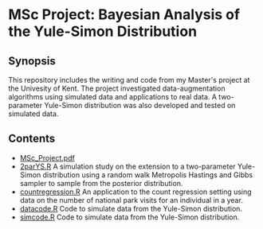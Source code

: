 # MSc Project: Bayesian Analysis of the Yule-Simon Distribution

## Synopsis

This repository includes the writing and code from my Master's project at the Univesity of Kent. The project investigated data-augmentation algorithms using simulated data and applications to real data. A two-parameter Yule-Simon distribution was also developed and tested on simulated data.

## Contents

* [MSc_Project.pdf](MSc_Project.pdf)
* [2parYS.R](/2parYS.R) A simulation study on the extension to a two-parameter Yule-Simon distribution using a random walk Metropolis Hastings and Gibbs sampler to sample from the posterior distribution.
* [countregression.R](countregression.R) An application to the count regression setting using data on the number of national park visits for an individual in a year.
* [datacode.R](datacode.R) Code to simulate data from the Yule-Simon distribution.
* [simcode.R](simcode.R) Code to simulate data from the Yule-Simon distribution.
